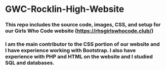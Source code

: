 # GWC-Rocklin-High-Website
### This repo includes the source code, images, CSS, and setup for our Girls Who Code website (https://rhsgirlswhocode.club/)
### I am the main contributor to the CSS portion of our website and I have experience working with Bootstrap. I also have experience with PHP and HTML on the website and I studied SQL and databases.
